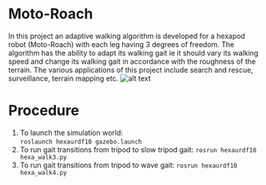# Moto-Roach
In this project an adaptive walking algorithm is developed for a hexapod robot (Moto-Roach) with each leg having 3 degrees of freedom. The algorithm has the ability to adapt its walking gait ie it should vary its walking speed and change its walking gait in accordance with the roughness of the terrain. The various applications of this project include search and rescue, surveillance, terrain mapping etc.
![alt text](https://drive.google.com/file/d/1ZxwlChB5tgeT_3mN-SCZe54eq2eRLpX5/view?usp=share_link)
# Procedure
1. To launch the simulation world:  
```roslaunch hexaurdf10 gazebo.launch```
2. To run gait transitions from tripod to slow tripod gait:
```rosrun hexaurdf10 hexa_walk3.py```
3. To run gait transitions from tripod to wave gait:
```rosrun hexaurdf10 hexa_walk4.py```
